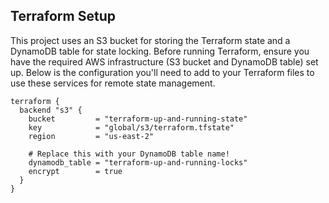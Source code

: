 ## Terraform Setup

This project uses an S3 bucket for storing the Terraform state and a DynamoDB table for state locking. Before running Terraform, ensure you have the required AWS infrastructure (S3 bucket and DynamoDB table) set up. Below is the configuration you'll need to add to your Terraform files to use these services for remote state management.

```hcl
terraform {
  backend "s3" {
    bucket         = "terraform-up-and-running-state"
    key            = "global/s3/terraform.tfstate"
    region         = "us-east-2"
    
    # Replace this with your DynamoDB table name!
    dynamodb_table = "terraform-up-and-running-locks"
    encrypt        = true
  }
}


